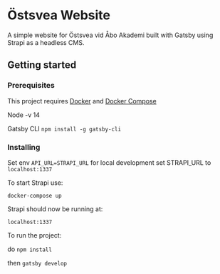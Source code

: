 # Östsvea Website

A simple website for Östsvea vid Åbo Akademi built with Gatsby using Strapi as a headless CMS.

## Getting started

### Prerequisites
This project requires [Docker](https://www.docker.com) and [Docker Compose](https://docs.docker.com/compose/)

Node -v 14

Gatsby CLI ``` npm install -g gatsby-cli ```

### Installing

Set env ```API_URL=STRAPI_URL``` for local development set STRAPI_URL to ```localhost:1337```

To start Strapi use:

```
docker-compose up
```

Strapi should now be running at:

```
localhost:1337
```

To run the project:

do ``` npm install ```

then ``` gatsby develop ```

